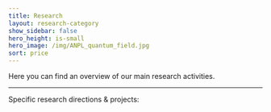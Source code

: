 ```yaml
---
title: Research
layout: research-category
show_sidebar: false
hero_height: is-small
hero_image: /img/ANPL_quantum_field.jpg 
sort: price
---
```


<!-- # research -->

<!-- <p class="title is-3">Research overview (from 2024, 2022 and 2019)</p> -->

Here you can find an overview of our main research activities.


<hr>

<p class="title is-4">Specific research directions & projects:</p>





